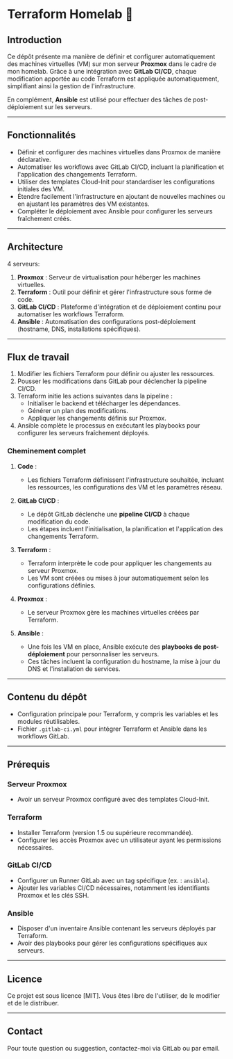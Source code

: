 # Terraform Homelab 🚀

## Introduction

Ce dépôt présente ma manière de définir et configurer automatiquement des machines virtuelles (VM) sur mon serveur **Proxmox** dans le cadre de mon homelab. Grâce à une intégration avec **GitLab CI/CD**, chaque modification apportée au code Terraform est appliquée automatiquement, simplifiant ainsi la gestion de l'infrastructure.

En complément, **Ansible** est utilisé pour effectuer des tâches de post-déploiement sur les serveurs.

---

## Fonctionnalités

- Définir et configurer des machines virtuelles dans Proxmox de manière déclarative.
- Automatiser les workflows avec GitLab CI/CD, incluant la planification et l'application des changements Terraform.
- Utiliser des templates Cloud-Init pour standardiser les configurations initiales des VM.
- Étendre facilement l'infrastructure en ajoutant de nouvelles machines ou en ajustant les paramètres des VM existantes.
- Compléter le déploiement avec Ansible pour configurer les serveurs fraîchement créés.

---

## Architecture

4 serveurs:

1. **Proxmox** : Serveur de virtualisation pour héberger les machines virtuelles.
2. **Terraform** : Outil pour définir et gérer l'infrastructure sous forme de code.
3. **GitLab CI/CD** : Plateforme d'intégration et de déploiement continu pour automatiser les workflows Terraform.
5. **Ansible** : Automatisation des configurations post-déploiement (hostname, DNS, installations spécifiques).

---

## Flux de travail

1. Modifier les fichiers Terraform pour définir ou ajuster les ressources.
2. Pousser les modifications dans GitLab pour déclencher la pipeline CI/CD.
3. Terraform initie les actions suivantes dans la pipeline :
   - Initialiser le backend et télécharger les dépendances.
   - Générer un plan des modifications.
   - Appliquer les changements définis sur Proxmox.
4. Ansible complète le processus en exécutant les playbooks pour configurer les serveurs fraîchement déployés.

### Cheminement complet

1. **Code** :
   - Les fichiers Terraform définissent l'infrastructure souhaitée, incluant les ressources, les configurations des VM et les paramètres réseau.

2. **GitLab CI/CD** :
   - Le dépôt GitLab déclenche une **pipeline CI/CD** à chaque modification du code.
   - Les étapes incluent l'initialisation, la planification et l'application des changements Terraform.

3. **Terraform** :
   - Terraform interprète le code pour appliquer les changements au serveur Proxmox.
   - Les VM sont créées ou mises à jour automatiquement selon les configurations définies.

4. **Proxmox** :
   - Le serveur Proxmox gère les machines virtuelles créées par Terraform.

5. **Ansible** :
   - Une fois les VM en place, Ansible exécute des **playbooks de post-déploiement** pour personnaliser les serveurs.
   - Ces tâches incluent la configuration du hostname, la mise à jour du DNS et l'installation de services.

---

## Contenu du dépôt

- Configuration principale pour Terraform, y compris les variables et les modules réutilisables.
- Fichier `.gitlab-ci.yml` pour intégrer Terraform et Ansible dans les workflows GitLab.

---

## Prérequis

### Serveur Proxmox
- Avoir un serveur Proxmox configuré avec des templates Cloud-Init.

### Terraform
- Installer Terraform (version 1.5 ou supérieure recommandée).
- Configurer les accès Proxmox avec un utilisateur ayant les permissions nécessaires.

### GitLab CI/CD
- Configurer un Runner GitLab avec un tag spécifique (ex. : `ansible`).
- Ajouter les variables CI/CD nécessaires, notamment les identifiants Proxmox et les clés SSH.

### Ansible
- Disposer d'un inventaire Ansible contenant les serveurs déployés par Terraform.
- Avoir des playbooks pour gérer les configurations spécifiques aux serveurs.

---

## Licence

Ce projet est sous licence [MIT]. Vous êtes libre de l'utiliser, de le modifier et de le distribuer.

---

## Contact

Pour toute question ou suggestion, contactez-moi via GitLab ou par email.

